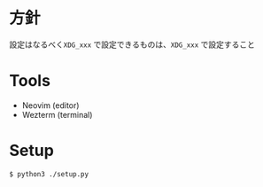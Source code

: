# 方針
設定はなるべく`XDG_xxx` で設定できるものは、`XDG_xxx` で設定すること

# Tools
- Neovim (editor)
- Wezterm (terminal)

# Setup
```shell
$ python3 ./setup.py
```

